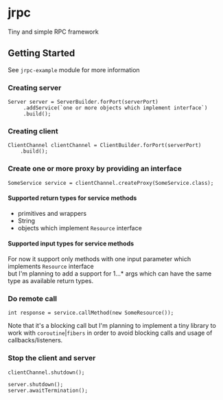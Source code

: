 # jrpc
Tiny and simple RPC framework

## Getting Started
See `jrpc-example` module for more information
### Creating server
```
Server server = ServerBuilder.forPort(serverPort)
     .addService(`one or more objects which implement interface`)
     .build();
```

### Creating client
```
ClientChannel clientChannel = ClientBuilder.forPort(serverPort)
    .build();
```

### Create one or more proxy by providing an interface
```
SomeService service = clientChannel.createProxy(SomeService.class);
```

#### Supported return types for service methods
- primitives and wrappers
- String
- objects which implement `Resource` interface

#### Supported input types for service methods
For now it support only methods with one input parameter which implements `Resource` interface  
but I'm planning to add a support for 1...* args which can have the same type as available return types.

### Do remote call
```
int response = service.callMethod(new SomeResource());
```
Note that it's a blocking call but I'm planning to implement a tiny library to work with `coroutine`|`fibers`
in order to avoid blocking calls and usage of callbacks/listeners.

### Stop the client and server
```
clientChannel.shutdown();

server.shutdown();
server.awaitTermination();
```

